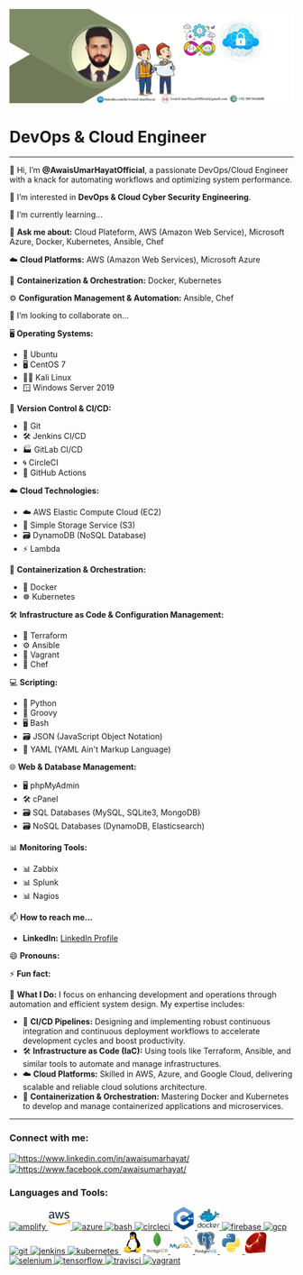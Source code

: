![Banner](https://github.com/AwaisUmarHayatOfficial/AwaisUmarHayatOfficial/blob/main/Banner.jpeg)

# DevOps & Cloud Engineer
---
👋 Hi, I’m **@AwaisUmarHayatOfficial**, a passionate DevOps/Cloud Engineer with a knack for automating workflows and optimizing system performance.

👀 I’m interested in **DevOps & Cloud Cyber Security Engineering**.

🌱 I’m currently learning...

💬 **Ask me about:** Cloud Plateform, AWS (Amazon Web Service), Microsoft Azure, Docker, Kubernetes, Ansible, Chef

☁️ **Cloud Platforms:** AWS (Amazon Web Services), Microsoft Azure

🐳 **Containerization & Orchestration:** Docker, Kubernetes

⚙️ **Configuration Management & Automation:** Ansible, Chef

💞 I’m looking to collaborate on...

🖥️ **Operating Systems:**
- 🐧 Ubuntu
- 🖥️ CentOS 7
- 🕵️‍♂️ Kali Linux
- 🪟 Windows Server 2019

🔧 **Version Control & CI/CD:**
- 🦊 Git
- 🛠️ Jenkins CI/CD
- 🏭 GitLab CI/CD
- 🌀 CircleCI
- 🔄 GitHub Actions

☁️ **Cloud Technologies:**
- ☁️ AWS Elastic Compute Cloud (EC2)
- 💾 Simple Storage Service (S3)
- 🗃️ DynamoDB (NoSQL Database)
- ⚡ Lambda

🐳 **Containerization & Orchestration:**
- 🐳 Docker
- ☸️ Kubernetes

🛠️ **Infrastructure as Code & Configuration Management:**
- 🔨 Terraform
- ⚙️ Ansible
- 🧰 Vagrant
- 🍴 Chef

💻 **Scripting:**
- 🐍 Python
- 💎 Groovy
- 🖥️ Bash
- 🗃️ JSON (JavaScript Object Notation)
- 📜 YAML (YAML Ain't Markup Language)

🌐 **Web & Database Management:**
- 🖥️ phpMyAdmin
- 🛠️ cPanel
- 🗃️ SQL Databases (MySQL, SQLite3, MongoDB)    
- 🗃️ NoSQL Databases (DynamoDB, Elasticsearch)

📊 **Monitoring Tools:**
- 📊 Zabbix
- 📊 Splunk
- 📊 Nagios

📫 **How to reach me...**
- **LinkedIn:** [LinkedIn Profile](https://www.linkedin.com/in/AwaisUmarHayat)

😄 **Pronouns:**

⚡ **Fun fact:**

🔧 **What I Do:** I focus on enhancing development and operations through automation and efficient system design. My expertise includes:

- 🚀 **CI/CD Pipelines:** Designing and implementing robust continuous integration and continuous deployment workflows to accelerate development cycles and boost productivity.
- 🛠️ **Infrastructure as Code (IaC):** Using tools like Terraform, Ansible, and similar tools to automate and manage infrastructures.
- ☁️ **Cloud Platforms:** Skilled in AWS, Azure, and Google Cloud, delivering scalable and reliable cloud solutions architecture.
- 🐳 **Containerization & Orchestration:** Mastering Docker and Kubernetes to develop and manage containerized applications and microservices.

<!--- AwaisUmarHayatOfficial/AwaisUmarHayatOfficial is a ✨ special ✨ repository because its `README.md` (this file) appears on your GitHub profile. You can click the Preview link to take a look at your changes. --->

---


<h3 align="left">Connect with me:</h3>
<p align="left">
<a href="https://linkedin.com/in/https://www.linkedin.com/in/awaisumarhayat/" target="blank"><img align="center" src="https://raw.githubusercontent.com/rahuldkjain/github-profile-readme-generator/master/src/images/icons/Social/linked-in-alt.svg" alt="https://www.linkedin.com/in/awaisumarhayat/" height="30" width="40" /></a>
<a href="https://fb.com/https://www.facebook.com/awaisumarhayat/" target="blank"><img align="center" src="https://raw.githubusercontent.com/rahuldkjain/github-profile-readme-generator/master/src/images/icons/Social/facebook.svg" alt="https://www.facebook.com/awaisumarhayat/" height="30" width="40" /></a>
</p>

<h3 align="left">Languages and Tools:</h3>
<p align="left"> <a href="https://aws.amazon.com/amplify/" target="_blank" rel="noreferrer"> <img src="https://docs.amplify.aws/assets/logo-dark.svg" alt="amplify" width="40" height="40"/> </a> <a href="https://aws.amazon.com" target="_blank" rel="noreferrer"> <img src="https://raw.githubusercontent.com/devicons/devicon/master/icons/amazonwebservices/amazonwebservices-original-wordmark.svg" alt="aws" width="40" height="40"/> </a> <a href="https://azure.microsoft.com/en-in/" target="_blank" rel="noreferrer"> <img src="https://www.vectorlogo.zone/logos/microsoft_azure/microsoft_azure-icon.svg" alt="azure" width="40" height="40"/> </a> <a href="https://www.gnu.org/software/bash/" target="_blank" rel="noreferrer"> <img src="https://www.vectorlogo.zone/logos/gnu_bash/gnu_bash-icon.svg" alt="bash" width="40" height="40"/> </a> <a href="https://circleci.com" target="_blank" rel="noreferrer"> <img src="https://www.vectorlogo.zone/logos/circleci/circleci-icon.svg" alt="circleci" width="40" height="40"/> </a> <a href="https://www.w3schools.com/cpp/" target="_blank" rel="noreferrer"> <img src="https://raw.githubusercontent.com/devicons/devicon/master/icons/cplusplus/cplusplus-original.svg" alt="cplusplus" width="40" height="40"/> </a> <a href="https://www.docker.com/" target="_blank" rel="noreferrer"> <img src="https://raw.githubusercontent.com/devicons/devicon/master/icons/docker/docker-original-wordmark.svg" alt="docker" width="40" height="40"/> </a> <a href="https://firebase.google.com/" target="_blank" rel="noreferrer"> <img src="https://www.vectorlogo.zone/logos/firebase/firebase-icon.svg" alt="firebase" width="40" height="40"/> </a> <a href="https://cloud.google.com" target="_blank" rel="noreferrer"> <img src="https://www.vectorlogo.zone/logos/google_cloud/google_cloud-icon.svg" alt="gcp" width="40" height="40"/> </a> <a href="https://git-scm.com/" target="_blank" rel="noreferrer"> <img src="https://www.vectorlogo.zone/logos/git-scm/git-scm-icon.svg" alt="git" width="40" height="40"/> </a> <a href="https://www.jenkins.io" target="_blank" rel="noreferrer"> <img src="https://www.vectorlogo.zone/logos/jenkins/jenkins-icon.svg" alt="jenkins" width="40" height="40"/> </a> <a href="https://kubernetes.io" target="_blank" rel="noreferrer"> <img src="https://www.vectorlogo.zone/logos/kubernetes/kubernetes-icon.svg" alt="kubernetes" width="40" height="40"/> </a> <a href="https://www.linux.org/" target="_blank" rel="noreferrer"> <img src="https://raw.githubusercontent.com/devicons/devicon/master/icons/linux/linux-original.svg" alt="linux" width="40" height="40"/> </a> <a href="https://www.mongodb.com/" target="_blank" rel="noreferrer"> <img src="https://raw.githubusercontent.com/devicons/devicon/master/icons/mongodb/mongodb-original-wordmark.svg" alt="mongodb" width="40" height="40"/> </a> <a href="https://www.mysql.com/" target="_blank" rel="noreferrer"> <img src="https://raw.githubusercontent.com/devicons/devicon/master/icons/mysql/mysql-original-wordmark.svg" alt="mysql" width="40" height="40"/> </a> <a href="https://www.postgresql.org" target="_blank" rel="noreferrer"> <img src="https://raw.githubusercontent.com/devicons/devicon/master/icons/postgresql/postgresql-original-wordmark.svg" alt="postgresql" width="40" height="40"/> </a> <a href="https://www.python.org" target="_blank" rel="noreferrer"> <img src="https://raw.githubusercontent.com/devicons/devicon/master/icons/python/python-original.svg" alt="python" width="40" height="40"/> </a> <a href="https://www.ruby-lang.org/en/" target="_blank" rel="noreferrer"> <img src="https://raw.githubusercontent.com/devicons/devicon/master/icons/ruby/ruby-original.svg" alt="ruby" width="40" height="40"/> </a> <a href="https://www.selenium.dev" target="_blank" rel="noreferrer"> <img src="https://raw.githubusercontent.com/detain/svg-logos/780f25886640cef088af994181646db2f6b1a3f8/svg/selenium-logo.svg" alt="selenium" width="40" height="40"/> </a> <a href="https://www.tensorflow.org" target="_blank" rel="noreferrer"> <img src="https://www.vectorlogo.zone/logos/tensorflow/tensorflow-icon.svg" alt="tensorflow" width="40" height="40"/> </a> <a href="https://travis-ci.org" target="_blank" rel="noreferrer"> <img src="https://www.vectorlogo.zone/logos/travis-ci/travis-ci-icon.svg" alt="travisci" width="40" height="40"/> </a> <a href="https://www.vagrantup.com/" target="_blank" rel="noreferrer"> <img src="https://www.vectorlogo.zone/logos/vagrantup/vagrantup-icon.svg" alt="vagrant" width="40" height="40"/> </a> </p>

